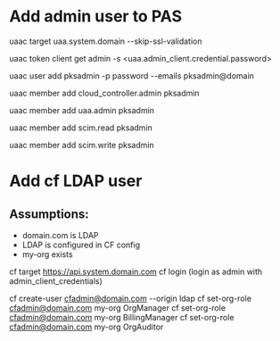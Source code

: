 
# Add admin user to PAS

uaac target uaa.system.domain --skip-ssl-validation

uaac token client get admin -s <uaa.admin_client.credential.password>

uaac user add pksadmin -p password --emails pksadmin@domain

uaac member add cloud_controller.admin pksadmin

uaac member add uaa.admin pksadmin

uaac member add scim.read pksadmin

uaac member add scim.write pksadmin


# Add cf LDAP user
## Assumptions:
 * domain.com is LDAP
 * LDAP is configured in CF config
 * my-org exists


cf target https://api.system.domain.com
cf login (login as admin with admin_client_credentials)

cf create-user cfadmin@domain.com --origin ldap
cf set-org-role cfadmin@domain.com my-org OrgManager
cf set-org-role cfadmin@domain.com my-org BillingManager
cf set-org-role cfadmin@domain.com my-org OrgAuditor
